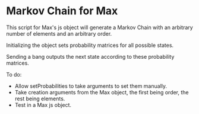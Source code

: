 # Markov Chain for Max

This script for Max's js object will generate a Markov Chain with an arbitrary number of elements and an arbitrary order.

Initializing the object sets probability matrices for all possible states.

Sending a bang outputs the next state according to these probability matrices.

To do:
* Allow setProbabilities to take arguments to set them manually.
* Take creation arguments from the Max object, the first being order, the rest being elements.
* Test in a Max js object.

